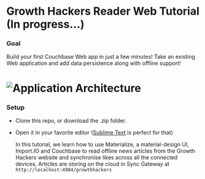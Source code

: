 Growth Hackers Reader Web Tutorial (In progress...)
============

### Goal

Build your first Couchbase Web app in just a few minutes! Take an existing Web application
and add data persistence along with offline support!

# ![Application Architecture](https://raw.githubusercontent.com/couchbaselabs/mini-hacks/master/kitchen-sync/topology.png "Typical Couchbase Mobile Architecture")

### Setup

 - Clone this repo, or download the .zip folder.
 - Open it in your favorite editor ([Sublime Text](http://www.sublimetext.com/3) is perfect for that)

 	In this tutorial, we learn how to use Materialize, a material-design UI, Import.IO and
 	Couchbase to read offline news articles from the Growth Hackers website and synchronise likes across all the connected devices. Articles are storing on the cloud in Sync Gateway at 
 	`http://localhost:4984/growthhackers`

